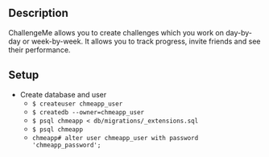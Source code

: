 ## Description
ChallengeMe allows you to create challenges which you work on day-by-day or week-by-week. It allows you to track progress, invite friends and see their performance.

## Setup

- Create database and user
  - `$ createuser chmeapp_user`
  - `$ createdb --owner=chmeapp_user`
  - `$ psql chmeapp < db/migrations/_extensions.sql`
  - `$ psql chmeapp`
  - `chmeapp# alter user chmeapp_user with password 'chmeapp_password';`
  